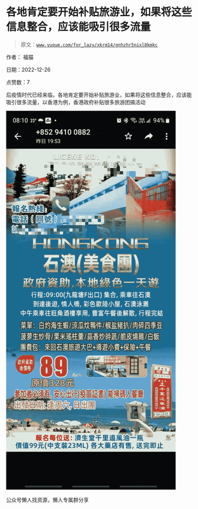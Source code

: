 # 各地肯定要开始补贴旅游业，如果将这些信息整合，应该能吸引很多流量

> 原文：[`www.yuque.com/for_lazy/xkrm14/gnhzhr5nixl8kmkc`](https://www.yuque.com/for_lazy/xkrm14/gnhzhr5nixl8kmkc)



作者： 福猫



日期：2022-12-26



点赞数：7

<ne-hole id="ub7659b55" data-lake-id="ub7659b55"><ne-card data-card-name="hr" data-card-type="block" id="nN55J" data-event-boundary="card">

后疫情时代已经来临，各地肯定要开始补贴旅游业，如果将这些信息整合，应该能吸引很多流量，以香港为例，香港政府补贴很多旅游团搞活动



<ne-card data-card-name="image" data-card-type="inline" id="agTqs" data-event-boundary="card">![](img/233a2f574ba72c78840b5c39a6150d76.png)</ne-card>

<ne-hole id="ue1c3a2cb" data-lake-id="ue1c3a2cb"><ne-card data-card-name="hr" data-card-type="block" id="T4VE8" data-event-boundary="card">

公众号懒人找资源，懒人专属群分享

</ne-card></ne-hole></ne-card></ne-hole>